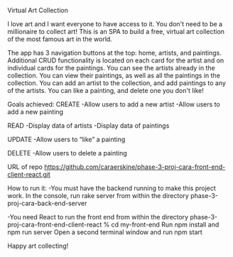 Virtual Art Collection

I love art and I want everyone to have access to it. 
You don't need to be a millionaire to collect art!
This is an SPA to build a free, virtual art collection of 
the most famous art in the world.

The app has 3 navigation buttons at the top: home, artists, and paintings. 
Additional CRUD functionality is located on each card for the artist 
and on individual cards for the paintings. You can see the artists 
already in the collection. You can view their paintings, as well as 
all the paintings in the collection. You can add an artist to the 
collection, and add paintings to any of the artists. You can like a 
painting, and delete one you don't like!

Goals achieved:
CREATE
-Allow users to add a new artist
-Allow users to add a new painting 

READ 
-Display data of artists
-Display data of paintings 

UPDATE
-Allow users to “like” a painting

DELETE
-Allow users to delete a painting

URL of repo
https://github.com/caraerskine/phase-3-proj-cara-front-end-client-react.git

How to run it:
-You must have the backend running to make this project 
work. In the console, run rake server from within the directory 
phase-3-proj-cara-back-end-server
    
-You need React to run the front end from
within the directory
phase-3-proj-cara-front-end-client-react % cd my-front-end
Run npm install and npm run server
Open a second terminal window and run npm start
   
Happy art collecting!
